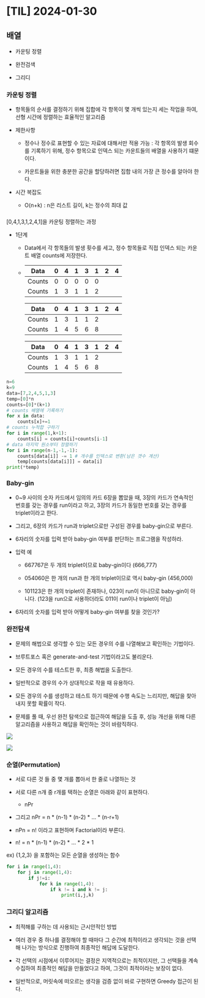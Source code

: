 # [TIL] 2024-01-30

## 배열

- 카운팅 정렬

- 완전검색

- 그리디

### 카운팅 정렬

- 항목들의 순서를 결정하기 위해 집합에 각 항목이 몇 개씩 있는지 세는 작업을 하여, 선형 시간에 정렬하는 효율적인 알고리즘

- 제한사항
  
  - 정수나 정수로 표현할 수 있는 자료에 대해서만 적용 가능 : 각 항목의 발생 회수를 기록하기 위해, 정수 항목으로 인덱스 되는 카운트들의 배열을 사용하기 떄문이다.
  
  - 카운트들을 위한 충분한 공간을 할당하려면 집합 내의 가장 큰 정수를 알아야 한다.

- 시간 복잡도
  
  - O(n+k) : n은 리스트 길이, k는 정수의 최대 값

### 

[0,4,1,3,1,2,4,1]을 카운팅 정렬하는 과정

- 1단계
  
  - Data에서 각 항목들의 발생 횟수를 세고, 정수 항목들로 직접 인덱스 되는 카운트 배열 counts에 저장한다.
  
  - | Data   | 0   | 4   | 1   | 3   | 1   | 2   | 4   |
    | ------ | --- | --- | --- | --- | --- | --- | --- |
    | Counts | 0   | 0   | 0   | 0   | 0   |     |     |
    | Counts | 1   | 3   | 1   | 1   | 2   |     |     |
    
    | Data   | 0   | 4   | 1   | 3   | 1   | 2   | 4   |
    | ------ | --- | --- | --- | --- | --- | --- | --- |
    | Counts | 1   | 3   | 1   | 1   | 2   |     |     |
    | Counts | 1   | 4   | 5   | 6   | 8   |     |     |
    
    | Data   | 0   | 4   | 1   | 3   | 1   | 2   | 4   |
    | ------ | --- | --- | --- | --- | --- | --- | --- |
    | Counts | 1   | 3   | 1   | 1   | 2   |     |     |
    | Counts | 1   | 4   | 5   | 6   | 8   |     |     |

```python
n=6
k=9
data=[7,2,4,5,1,3]
temp=[0]*n
counts=[0]*(k+1)
# counts 배열에 기록하기
for x in data:
    counts[x]+=1
# counts 누적합 구하기
for i in range(1,k+1):
    counts[i] = counts[i]+counts[i-1]
# data 마지막 원소부터 정렬하기
for i in range(n-1,-1,-1):
    counts[data[i]] -= 1 # 개수를 인덱스로 변환(남은 갯수 계산)
    temp[counts[data[i]]] = data[i]
print(*temp)
```

### Baby-gin

- 0~9 사이의 숫자 카드에서 임의의 카드 6장을 뽑았을 때, 3장의 카드가 연속적인 번호를 갖는 경우를 run이라고 하고, 3장의 카드가 동일한 번호를 갖는 경우를 triplet이라고 한다.

- 그리고, 6장의 카드가 run과 triplet으로만 구성된 경우를 baby-gin으로 부른다.

- 6자리의 숫자를 입력 받아 baby-gin 여부를 판단하는 프로그램을 작성하라.

- 입력 예
  
  - 667767은 두 개의 triplet이므로 baby-gin이다 (666,777)
  
  - 054060은 한 개의 run과 한 개의 triplet이므로 역시 baby-gin (456,000)
  
  - 101123은 한 개의 triplet이 존재하나, 023이 run이 아니므로 baby-gin이 아니다.
    (123을 run으로 사용하더라도 011이 run이나 triplet이 아님)

- 6자리의 숫자를 입력 받아 어떻게 baby-gin 여부를 찾을 것인가?

### 완전탐색

- 문제의 해법으로 생각할 수 있는 모든 경우의 수를 나열해보고 확인하는 기법이다.

- 브루트포스 혹은 generate-and-test 기법이라고도 불리운다.

- 모든 경우의 수를 테스트한 후, 최종 해법을 도출한다.

- 일반적으로 경우의 수가 상대적으로 작을 때 유용하다.

- 모든 경우의 수를 생성하고 테스트 하기 때문에 수행 속도는 느리지만, 해답을 찾아내지 못할 확률이 작다.

- 문제를 풀 때, 우선 완전 탐색으로 접근하여 해답을 도출 후, 성능 개선을 위해 다른 알고리즘을 사용하고 해답을 확인하는 것이 바람직하다.

![](C:\Users\SSAFY\AppData\Roaming\marktext\images\2024-01-30-10-16-52-image.png)

![](C:\Users\SSAFY\AppData\Roaming\marktext\images\2024-01-30-10-17-01-image.png)

### 순열(Permutation)

- 서로 다른 것 들 중 몇 개를 뽑아서 한 줄로 나열하는 것

- 서로 다른 n개 중 r개를 택하는 순열은 아래와 같이 표현하다.
  
  - nPr

- 그리고 nPr = n * (n-1) * (n-2) * ... * (n-r+1)

- nPn = n! 이라고 표현하며 Factorial이라 부른다.

- n! = n * (n-1) * (n-2) * ... * 2 * 1

ex) {1,2,3} 을 포함하는 모든 순열을 생성하는 함수

```python
for i in range(1,4):
    for j in range(1,4):
        if j!=i:
            for k in range(1,4):
                if k != i and k != j:
                    print(i,j,k)
```

### 그리디 알고리즘

- 최적해를 구하는 데 사용되는 근시안적인 방법

- 여러 경우 중 하나를 결정해야 할 때마다 그 순간에 최적이라고 생각되는 것을 선택해 나가는 방식으로 진행하여 최종적인 해답에 도달한다.

- 각 선택의 시점에서 이루어지는 결정은 지역적으로는 최적이지만, 그 선택들을 계속 수집하여 최종적인 해답을 만들었다고 하여, 그것이 최적이라는 보장이 없다.

- 일반적으로, 머릿속에 떠오르는 생각을 검증 없이 바로 구현하면 Greedy 접근이 된다.
